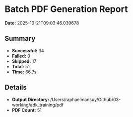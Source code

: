 # Batch PDF Generation Report

**Date:** 2025-10-21T09:03:46.039678

## Summary

- **Successful:** 34
- **Failed:** 0
- **Skipped:** 17
- **Total:** 51
- **Time:** 66.7s


## Details

- **Output Directory:** /Users/raphaelmansuy/Github/03-working/adk_training/pdf
- **PDF Count:** 51
